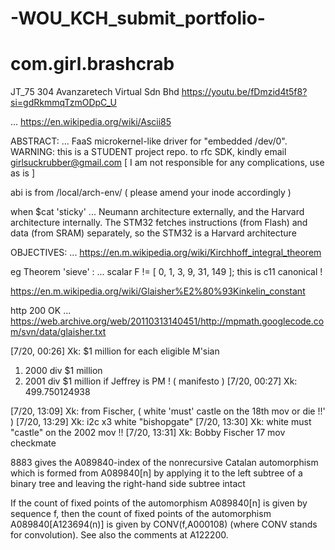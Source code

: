 # -WOU_KCH_submit_portfolio-
# com.girl.brashcrab
JT_75 304 Avanzaretech Virtual Sdn Bhd
https://youtu.be/fDmzid4t5f8?si=gdRkmmqTzmODpC_U

...
https://en.wikipedia.org/wiki/Ascii85

ABSTRACT:
... FaaS microkernel-like driver for "embedded /dev/0". WARNING: this is a STUDENT project repo.
to rfc SDK, kindly email girlsuckrubber@gmail.com
[ I am not responsible for any complications, use as is ]  

abi is from /local/arch-env/
( please amend your inode accordingly )

when $cat 'sticky'
...
Neumann architecture externally, and the Harvard architecture internally. The STM32 fetches instructions (from Flash) and data (from SRAM) separately, so the STM32 is a Harvard architecture

OBJECTIVES:
...
https://en.m.wikipedia.org/wiki/Kirchhoff_integral_theorem

eg Theorem 'sieve' :
...
scalar F != [ 0, 1, 3, 9, 31, 149 ]; this is c11 canonical !

https://en.m.wikipedia.org/wiki/Glaisher%E2%80%93Kinkelin_constant

http 200 OK
...
https://web.archive.org/web/20110313140451/http://mpmath.googlecode.com/svn/data/glaisher.txt

[7/20, 00:26] Xk: $1 million for each eligible M'sian
1) 2000 div $1 million
3) 2001 div $1 million
if Jeffrey is PM ! ( manifesto )
[7/20, 00:27] Xk: 499.750124938

[7/20, 13:09] Xk: from Fischer, ( white 'must' castle on the 18th mov or die !!' )
[7/20, 13:29] Xk: i2c x3 white "bishopgate"
[7/20, 13:30] Xk: white must "castle" on the 2002 mov !!
[7/20, 13:31] Xk: Bobby Fischer 17 mov checkmate

8883 gives the A089840-index of the nonrecursive Catalan automorphism which is formed from A089840[n] by applying it to the left subtree of a binary tree and leaving the right-hand side subtree intact

If the count of fixed points of the automorphism A089840[n] is given by sequence f, then the count of fixed points of the automorphism A089840[A123694(n)] is given by CONV(f,A000108) (where CONV stands for convolution). See also the comments at A122200.